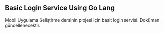 ## Basic Login Service Using Go Lang

Mobil Uygulama Geliştirme dersinin projesi için basit login servisi. Doküman güncellenecektir.
